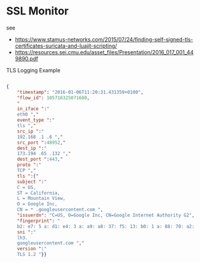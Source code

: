 # SSL Monitor

see

* https://www.stamus-networks.com/2015/07/24/finding-self-signed-tls-certificates-suricata-and-luajit-scripting/
* https://resources.sei.cmu.edu/asset_files/Presentation/2016_017_001_449890.pdf

TLS Logging Example

```json

{
    "timestamp": "2016-01-06T11:20:31.431359+0100",
    "flow_id": 105716325071680,
    "
    in_iface ":"
    eth0 ","
    event_type ":"
    tls ","
    src_ip ":"
    192.168 .1 .6 ","
    src_port ":48952,"
    dest_ip ":"
    173.194 .65 .132 ","
    dest_port ":443,"
    proto ":"
    TCP ","
    tls ":{"
    subject ":"
    C = US,
    ST = California,
    L = Mountain View,
    O = Google Inc,
    CN = * .googleusercontent.com ",
    "issuerdn": "C=US, O=Google Inc, CN=Google Internet Authority G2",
    "fingerprint": "
    b2: e7: 5 a: d1: e4: 3 a: a9: a8: 37: f5: 13: b0: 1 a: 88: 70: a2: 60: fe: 8 a: 4 a ", "
    sni ":"
    lh3.
    googleusercontent.com ","
    version ":"
    TLS 1.2 "}}

```
